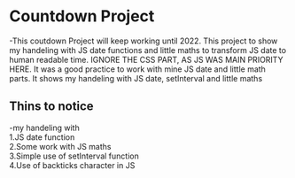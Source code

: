 # Countdown Project

-This coutdown Project will keep working until 2022. This project to show my handeling with JS date functions and little maths to transform JS date
to human readable time. IGNORE THE CSS PART, AS JS WAS MAIN PRIORITY HERE. It was a good practice to work with mine JS date and little math parts.
It shows my handeling with JS date, setInterval and little maths

## Thins to notice

-my handeling with<br/>
1.JS date function<br/>
2.Some work with JS maths<br/>
3.Simple use of setInterval function<br/>
4.Use of backticks character in JS
